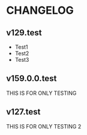 # CHANGELOG

## v129.test
- Test1
- Test2
- Test3

## v159.0.0.test
THIS IS FOR ONLY TESTING

## v127.test
THIS IS FOR ONLY TESTING 2
